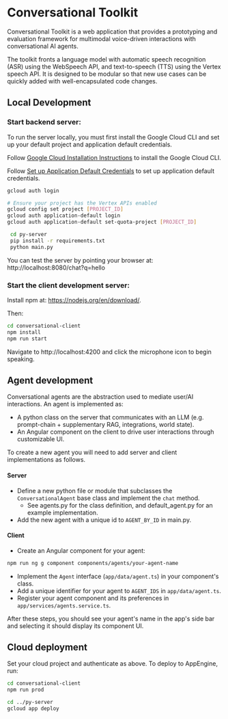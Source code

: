 # Conversational Toolkit

Conversational Toolkit is a web application that provides a prototyping and evaluation framework for multimodal voice-driven interactions with conversational AI agents.

The toolkit fronts a language model with automatic speech recognition (ASR) using the WebSpeech API, and text-to-speech (TTS) using the Vertex speech API. It is designed to be modular so that new use cases can be quickly added with well-encapsulated code changes.

## Local Development

### Start backend server:
To run the server locally, you must first install the Google Cloud CLI and set up your default project and application default credentials.

Follow [Google Cloud Installation Instructions](https://cloud.google.com/sdk/docs/install) to install the Google Cloud CLI.

Follow [Set up Application Default Credentials](https://cloud.google.com/docs/authentication/provide-credentials-adc) to set up application default credentials.

```sh
gcloud auth login

# Ensure your project has the Vertex APIs enabled
gcloud config set project [PROJECT_ID]
gcloud auth application-default login
gcloud auth application-default set-quota-project [PROJECT_ID]
```

```sh
 cd py-server
 pip install -r requirements.txt
 python main.py
```

You can test the server by pointing your browser at:
http://localhost:8080/chat?q=hello

### Start the client development server:
Install npm at: https://nodejs.org/en/download/.

Then:
```sh
cd conversational-client
npm install
npm run start
```

Navigate to http://localhost:4200 and click the microphone icon to begin speaking.

## Agent development

Conversational agents are the abstraction used to mediate user/AI interactions.
An agent is implemented as:
- A python class on the server that communicates with an LLM (e.g. prompt-chain + supplementary RAG, integrations, world state).
- An Angular component on the client to drive user interactions through customizable UI.

To create a new agent you will need to add server and client implementations as follows.

#### Server
- Define a new python file or module that subclasses the `ConversationalAgent` base class and implement the `chat` method.
  - See agents.py for the class definition, and default_agent.py for an example implementation.
- Add the new agent with a unique id to `AGENT_BY_ID` in main.py.

#### Client
- Create an Angular component for your agent:
```sh
npm run ng g component components/agents/your-agent-name
```
- Implement the `Agent` interface (`app/data/agent.ts`) in your component's class.
- Add a unique identifier for your agent to `AGENT_IDS` in `app/data/agent.ts`.
- Register your agent component and its preferences in `app/services/agents.service.ts`.

After these steps, you should see your agent's name in the app's side bar and selecting it should display its component UI.

## Cloud deployment
Set your cloud project and authenticate as above. To deploy to AppEngine, run:

```sh
cd conversational-client
npm run prod

cd ../py-server
gcloud app deploy
```
